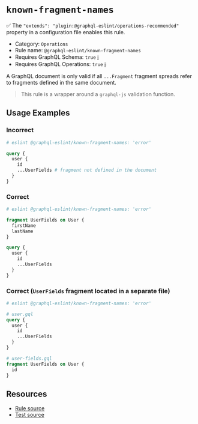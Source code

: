 # `known-fragment-names`

✅ The `"extends": "plugin:@graphql-eslint/operations-recommended"` property in a configuration file
enables this rule.

- Category: `Operations`
- Rule name: `@graphql-eslint/known-fragment-names`
- Requires GraphQL Schema: `true`
  [ℹ️](/docs/getting-started#extended-linting-rules-with-graphql-schema)
- Requires GraphQL Operations: `true`
  [ℹ️](/docs/getting-started#extended-linting-rules-with-siblings-operations)

A GraphQL document is only valid if all `...Fragment` fragment spreads refer to fragments defined in
the same document.

> This rule is a wrapper around a `graphql-js` validation function.

## Usage Examples

### Incorrect

```graphql
# eslint @graphql-eslint/known-fragment-names: 'error'

query {
  user {
    id
    ...UserFields # fragment not defined in the document
  }
}
```

### Correct

```graphql
# eslint @graphql-eslint/known-fragment-names: 'error'

fragment UserFields on User {
  firstName
  lastName
}

query {
  user {
    id
    ...UserFields
  }
}
```

### Correct (`UserFields` fragment located in a separate file)

```graphql
# eslint @graphql-eslint/known-fragment-names: 'error'

# user.gql
query {
  user {
    id
    ...UserFields
  }
}

# user-fields.gql
fragment UserFields on User {
  id
}
```

## Resources

- [Rule source](https://github.com/graphql/graphql-js/blob/main/src/validation/rules/KnownFragmentNamesRule.ts)
- [Test source](https://github.com/graphql/graphql-js/tree/main/src/validation/__tests__/KnownFragmentNamesRule-test.ts)
